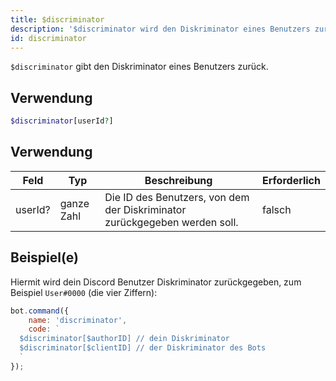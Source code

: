 ```yaml
---
title: $discriminator
description: '$discriminator wird den Diskriminator eines Benutzers zurückgeben.'
id: discriminator
---
```


`$discriminator` gibt den Diskriminator eines Benutzers zurück.

## Verwendung

```php
$discriminator[userId?]
```

## Verwendung

| Feld    | Typ        | Beschreibung                                                               | Erforderlich |
| ------- | ---------- | -------------------------------------------------------------------------- | ------------ |
| userId? | ganze Zahl | Die ID des Benutzers, von dem der Diskriminator zurückgegeben werden soll. | falsch       |

## Beispiel(e)

Hiermit wird dein Discord Benutzer Diskriminator zurückgegeben, zum Beispiel `User#0000` (die vier Ziffern):

```javascript
bot.command({
    name: 'discriminator',
    code: `
  $discriminator[$authorID] // dein Diskriminator
  $discriminator[$clientID] // der Diskriminator des Bots
  `
});
```